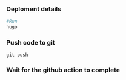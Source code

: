 ### Deploment details
```bash
#Run 
hugo

```

### Push code to git

```
git push 
```

### Wait for the github action to complete

